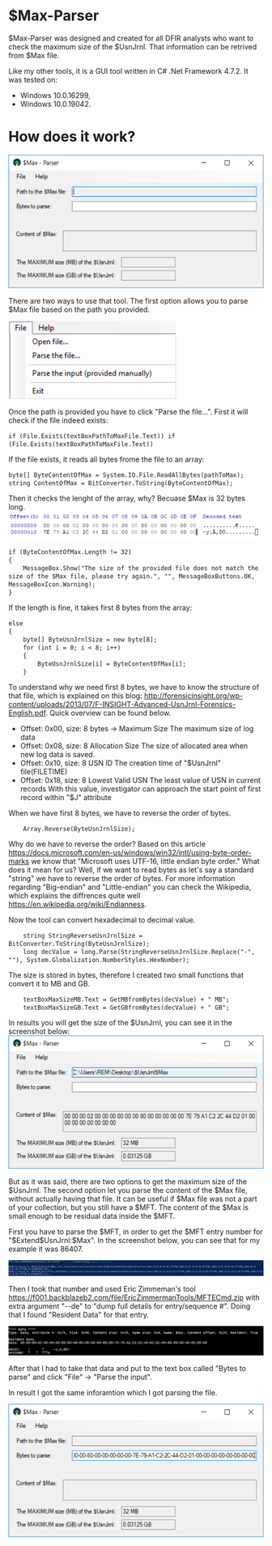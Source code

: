 # $Max-Parser

$Max-Parser was designed and created for all DFIR analysts who want to check the maximum size of the $UsnJrnl. That information can be retrived from $Max file.

Like my other tools, it is a GUI tool written in C# .Net Framework 4.7.2. It was tested on:

- Windows 10.0.16299,
- Windows 10.0.19042.

# How does it work?

![alt text](https://github.com/gajos112/Max-Parser/blob/main/Images/1.png?raw=true)

There are two ways to use that tool. The first option allows you to parse $Max file based on the path you provided. 

![alt text](https://github.com/gajos112/Max-Parser/blob/main/Images/2.png?raw=true)


Once the path is provided you have to click "Parse the file...". 
First it will check if the file indeed exists:
```
if (File.Exists(textBoxPathToMaxFile.Text)) if (File.Exists(textBoxPathToMaxFile.Text))
```

If the file exists, it reads all bytes frome the file to an array:
```
byte[] ByteContentOfMax = System.IO.File.ReadAllBytes(pathToMax);
string ContentOfMax = BitConverter.ToString(ByteContentOfMax);
```

Then it checks the lenght of the array, why? Becuase $Max is 32 bytes long.
![alt text](https://github.com/gajos112/Max-Parser/blob/main/Images/7.PNG?raw=true)
```
if (ByteContentOfMax.Length != 32)
{
    MessageBox.Show("The size of the provided file does not match the size of the $Max file, please try again.", "", MessageBoxButtons.OK, MessageBoxIcon.Warning);
}
```

If the length is fine, it takes first 8 bytes from the array:
```
else
{
    byte[] ByteUsnJrnlSize = new byte[8];
    for (int i = 0; i < 8; i++)
    {
        ByteUsnJrnlSize[i] = ByteContentOfMax[i];
    }
```

To understand why we need first 8 bytes, we have to know the structure of that file, which is explained on this blog: http://forensicinsight.org/wp-content/uploads/2013/07/F-INSIGHT-Advanced-UsnJrnl-Forensics-English.pdf. 
Quick overview can be found below.

- Offset: 0x00, size: 8 bytes -> Maximum Size The maximum size of log data
- Offset: 0x08, size: 8 Allocation Size The size of allocated area when new log data is saved.
- Offset: 0x10, size: 8 USN ID The creation time of "$UsnJrnl" file(FILETIME)
- Offset: 0x18, size: 8 Lowest Valid USN The least value of USN in current records With this value, investigator can approach the start point of first record within "$J" attribute

When we have first 8 bytes, we have to reverse the order of bytes.
```
    Array.Reverse(ByteUsnJrnlSize);
```

Why do we have to reverse the order? Based on this article https://docs.microsoft.com/en-us/windows/win32/intl/using-byte-order-marks we know that "Microsoft uses UTF-16, little endian byte order." What does it mean for us? Well, if we want to read bytes as let's say a standard "string" we have to reverse the order of bytes. For more information regarding "Big-endian" and "Little-endian" you can check the Wikipedia, which explains the diffrences quite well https://en.wikipedia.org/wiki/Endianness.

Now the tool can convert hexadecimal to decimal value.
```
    string StringReverseUsnJrnlSize = BitConverter.ToString(ByteUsnJrnlSize);
    long decValue = long.Parse(StringReverseUsnJrnlSize.Replace("-", ""), System.Globalization.NumberStyles.HexNumber);
```

The size is stored in bytes, therefore I created two small functions that convert it to MB and GB.
```
    textBoxMaxSizeMB.Text = GetMBfromBytes(decValue) + " MB";
    textBoxMaxSizeGB.Text = GetGBfromBytes(decValue) + " GB";
```

In results you will get the size of the $UsnJrnl, you can see it in the screenshot below:
![alt text](https://github.com/gajos112/Max-Parser/blob/main/Images/3.png?raw=true)

But as it was said, there are two options to get the maximum size of the $UsnJrnl. The second option let you parse the content of the $Max file, without actually having that file. It can be useful if $Max file was not a part of your collection, but you still have a $MFT. The content of the $Max is small enough to be residual data inside the $MFT.

First you have to parse the $MFT, in order to get the $MFT entry number for "$Extend\$UsnJrnl:$Max". In the screenshot below, you can see that for my example it was 86407.

![alt text](https://github.com/gajos112/Max-Parser/blob/main/Images/4.PNG?raw=true)

Then I took that number and used Eric Zimmeman's tool https://f001.backblazeb2.com/file/EricZimmermanTools/MFTECmd.zip with extra argument "--de" to "dump full details for entry/sequence #". Doing that I found "Resident Data" for that entry.

![alt text](https://github.com/gajos112/Max-Parser/blob/main/Images/5.PNG?raw=true)

After that I had to take that data and put to the text box called "Bytes to parse" and click "File" -> "Parse the input". 

In result I got the same inforamtion which I got parsing the file.

![alt text](https://github.com/gajos112/Max-Parser/blob/main/Images/6.png?raw=true)
